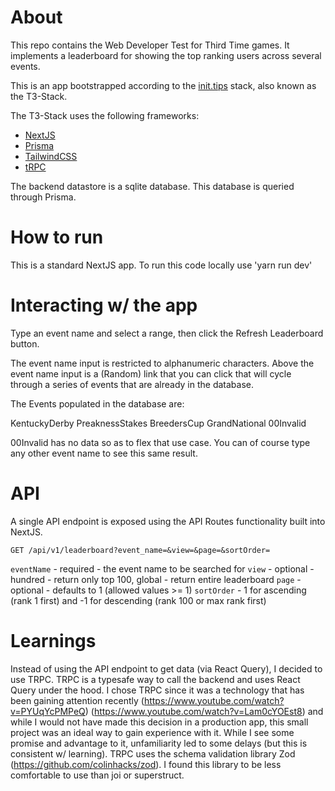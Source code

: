 # About

This repo contains the Web Developer Test for Third Time games. It implements a leaderboard for showing the top ranking users across several events.

This is an app bootstrapped according to the [init.tips](https://init.tips) stack, also known as the T3-Stack.

The T3-Stack uses the following frameworks:

- [NextJS](https://nextjs.org/)
- [Prisma](https://prisma.io)
- [TailwindCSS](https://tailwindcss.com)
- [tRPC](https://trpc.io)

The backend datastore is a sqlite database. This database is queried through Prisma.

# How to run

This is a standard NextJS app. To run this code locally use 'yarn run dev'

# Interacting w/ the app

Type an event name and select a range, then click the Refresh Leaderboard button.

The event name input is restricted to alphanumeric characters. Above the event name input is a (Random) link that you can click that will cycle through a series of events that are already in the database.

The Events populated in the database are:

KentuckyDerby
PreaknessStakes
BreedersCup
GrandNational
00Invalid

00Invalid has no data so as to flex that use case. You can of course type any other event name to see this same result.

# API

A single API endpoint is exposed using the API Routes functionality built into NextJS.

`GET /api/v1/leaderboard?event_name=&view=&page=&sortOrder=`

`eventName` - required - the event name to be searched for
`view` - optional - hundred - return only top 100, global - return entire leaderboard
`page` - optional - defaults to 1 (allowed values >= 1)
`sortOrder` - 1 for ascending (rank 1 first) and -1 for descending (rank 100 or max rank first)

# Learnings

Instead of using the API endpoint to get data (via React Query), I decided to use TRPC. TRPC is a typesafe way to call the backend and uses React Query under the hood. I chose TRPC since it was a technology that has been gaining attention recently (https://www.youtube.com/watch?v=PYUqYcPMPeQ) (https://www.youtube.com/watch?v=Lam0cYOEst8) and while I would not have made this decision in a production app, this small project was an ideal way to gain experience with it. While I see some promise and advantage to it, unfamiliarity led to some delays (but this is consistent w/ learning). TRPC uses the schema validation library Zod (https://github.com/colinhacks/zod). I found this library to be less comfortable to use than joi or superstruct.
